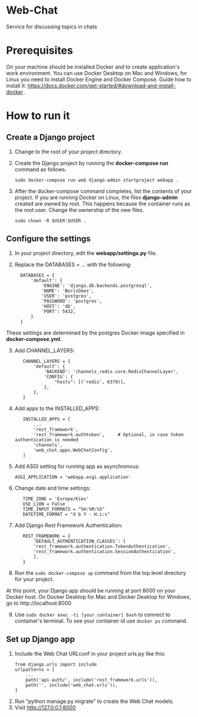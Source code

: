# Web-Chat
Service for discussing topics in chats

# Prerequisites
On your machine should be installed Docker and  to create application's work environment. You can use Docker Desktop on Mac and Windows, for Linux you need to install Docker Engine and Docker Compose. Guide how to install it:
https://docs.docker.com/get-started/#download-and-install-docker .

# How to run it

## Create a Django project

1. Change to the root of your project directory.

2. Create the Django project by running the **docker-compose run** command as follows.

    `sudo docker-compose run web django-admin startproject webapp .`      

3. After the docker-compose command completes, list the contents of your project. If you are running Docker on Linux, the files **django-admin** created are owned by root. This happens because the container runs as the root user. Change the ownership of the new files.

      `sudo chown -R $USER:$USER .`

## Configure the settings

1. In your project directory, edit the **webapp/settings.py** file.
2. Replace the DATABASES = ... with the following:

      ```
        DATABASES = {
            'default': {
                'ENGINE': 'django.db.backends.postgresql',
                'NAME': 'BorisDoes',
                'USER': 'postgres',
                'PASSWORD': 'postgres',
                'HOST': 'db',
                'PORT': 5432,
            }
        }

These settings are determined by the postgres Docker image specified in **docker-compose.yml**.

3. Add CHANNEL_LAYERS:

      ```
         CHANNEL_LAYERS = {
             'default': {
                 'BACKEND': 'channels_redis.core.RedisChannelLayer',
                 'CONFIG': {
                     "hosts": [('redis', 6379)],
                 },
             },
         }

4. Add apps to the INSTALLED_APPS:

      ```
         INSTALLED_APPS = [
             ...
             'rest_framework',
             'rest_framework.authtoken',     # Optional, in case token authentication is needed
             'channels',
             'web_chat.apps.WebChatConfig',
         ]

5. Add ASGI setting for running app as asynchronous:

      `ASGI_APPLICATION = 'webapp.asgi.application'`

6. Change date and time settings:

      ```
         TIME_ZONE = 'Europe/Kiev'
         USE_L10N = False
         TIME_INPUT_FORMATS = "%H:%M:%S"
         DATETIME_FORMAT = "d b Y - H:i:s"

7. Add Django Rest Framework Authentication:

      ```
         REST_FRAMEWORK = {
             'DEFAULT_AUTHENTICATION_CLASSES': [
             'rest_framework.authentication.TokenAuthentication',
             'rest_framework.authentication.SessionAuthentication',
             ],
         }

8. Run the `sudo docker-compose up` command from the top level directory for your project.

At this point, your Django app should be running at port 8000 on your Docker host. On Docker Desktop for Mac and Docker Desktop for Windows, go to http://localhost:8000

9. Use `sudo docker exec -ti [your_container] bash` to connect to container's terminal. To see your container id use `docker ps` command.

## Set up Django app

1. Include the Web Chat URLconf in your project urls.py like this:
    ```
    from django.urls import include
    urlpatterns = [
        ...
        path('api-auth/', include('rest_framework.urls')),
        path('', include('web_chat.urls')),
    ]
    
2.  Run "python manage.py migrate" to create the Web Chat models.
3.  Visit http://127.0.0.1:8000
